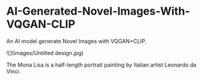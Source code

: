 # AI-Generated-Novel-Images-With-VQGAN-CLIP
An AI model generate Novel Images with VQGAN+CLIP.


![](images/Untitled design.jpg)


The Mona Lisa is a half-length portrait painting by Italian artist Leonardo da Vinci. 
